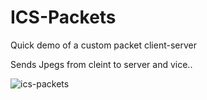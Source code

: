 # ICS-Packets
Quick demo of a custom packet client-server

Sends Jpegs from cleint to server and vice..

![ics-packets](https://user-images.githubusercontent.com/97798670/152270827-1606a49e-a9d0-4e01-9c2d-cc953c659d21.jpg)
